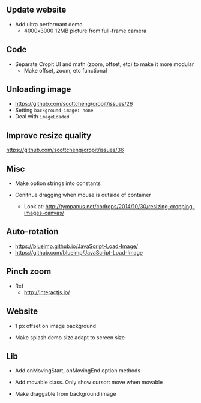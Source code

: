 ## Update website

- Add ultra performant demo
  - 4000x3000 12MB picture from full-frame camera


## Code

* Separate Cropit UI and math (zoom, offset, etc) to make it more modular
  * Make offset, zoom, etc functional


## Unloading image

* <https://github.com/scottcheng/cropit/issues/26>
* Setting `background-image: none`
* Deal with `imageLoaded`


## Improve resize quality

<https://github.com/scottcheng/cropit/issues/36>


## Misc

* Make option strings into constants

* Conitnue dragging when mouse is outside of container
  * Look at: <http://tympanus.net/codrops/2014/10/30/resizing-cropping-images-canvas/>


## Auto-rotation

* https://blueimp.github.io/JavaScript-Load-Image/
* https://github.com/blueimp/JavaScript-Load-Image


## Pinch zoom

* Ref
  * <http://interactjs.io/>


## Website

* 1 px offset on image background

* Make splash demo size adapt to screen size


## Lib

* Add onMovingStart, onMovingEnd option methods

* Add movable class. Only show cursor: move when movable

* Make draggable from background image

